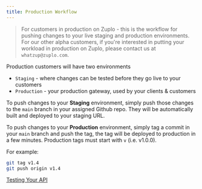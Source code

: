 ```yaml
---
title: Production Workflow
---
```


> For customers in production on Zuplo - this is the workflow for pushing
> changes to your live staging and production environments. For our other alpha
> customers, if you're interested in putting your workload in production on
> Zuplo, please contact us at `whatzup@zuplo.com`.

Production customers will have two environments

- `Staging` - where changes can be tested before they go live to your customers
- `Production` - your production gateway, used by your clients & customers

To push changes to your **Staging** environment, simply push those changes to
the `main` branch in your assigned Github repo. They will be automatically built
and deployed to your staging URL.

To push changes to your **Production** environment, simply tag a commit in your
`main` branch and push the tag, the tag will be deployed to production in a few
minutes. Production tags must start with `v` (i.e. v1.0.0).

For example:

```bash
git tag v1.4
git push origin v1.4
```

[Testing Your API](/guides/testing-your-api)
